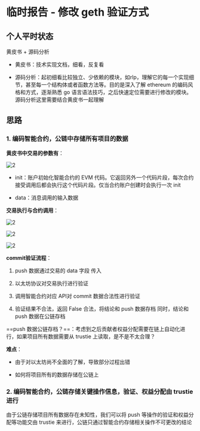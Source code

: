 # 临时报告 - 修改 geth 验证方式

## 个人平时状态

黄皮书 + 源码分析

- 黄皮书：技术实现文档，细看，反复看

- 源码分析：起初细看比较独立、少依赖的模块，如rlp，理解它的每一个实现细节，甚至每一个结构体或者函数方法等。目的是深入了解 ethereum 的编码风格和方式，逐渐熟悉 go 语言语法技巧，之后快速定位需要进行修改的模块。
    源码分析这里需要结合黄皮书一起理解

## 思路

### 1. 编码智能合约，公链中存储所有项目的数据

**黄皮书中交易的参数有**：

![2](http://ww1.sinaimg.cn/large/006alGmrgy1g1boxh3xhdj30bh06tgmk.jpg)

- init：账户初始化智能合约的 EVM 代码。它返回另外一个代码片段，每次合约接受调用后都会执行这个代码片段。仅当合约账户创建时会执行一次 init

- data：消息调用的输入数据

**交易执行与合约调用**：

![2](http://ww1.sinaimg.cn/large/006alGmrgy1g1brlh1gfpj30ih079myh.jpg)

![2](http://ww1.sinaimg.cn/large/006alGmrgy1g1bsl6m9llj30u808w76f.jpg)

![2](http://ww1.sinaimg.cn/large/006alGmrgy1g1bslyny12j30ob049ab1.jpg)

**commit验证流程**：

1. push 数据通过交易的 data 字段 传入

2. 以太坊协议对交易执行进行验证

3. 调用智能合约对应 API对 commit 数据合法性进行验证

4. 验证结果不合法，返回 False
    合法，将结论和 push 数据存档
    同时，结论和 push 数据在公链存档

==push 数据公链存档？==：考虑到之后贡献者权益分配需要在链上自动化进行，如果项目所有数据需要从 trustie 上读取，是不是不太合理？

**难点**：

- 由于对以太坊尚不全面的了解，导致部分过程出错

- 如何将项目所有的数据存储在公链上

### 2. 编码智能合约，公链存储关键操作信息，验证、权益分配由 trustie 进行

由于公链存储项目所有数据存在未知性，我们可以将 push 等操作的验证和权益分配等功能交由 trustie 来进行，公链只通过智能合约存储相关操作不可更改的结论